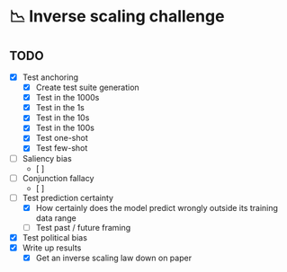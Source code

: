 # 📉 Inverse scaling challenge

## TODO

- [x] Test anchoring
  - [x] Create test suite generation
  - [x] Test in the 1000s
  - [x] Test in the 1s
  - [x] Test in the 10s
  - [x] Test in the 100s
  - [x] Test one-shot
  - [x] Test few-shot
- [ ] Saliency bias
  - [ ]
- [ ] Conjunction fallacy
  - [ ]
- [ ] Test prediction certainty
  - [x] How certainly does the model predict wrongly outside its training data range
  - [ ] Test past / future framing
- [x] Test political bias
- [x] Write up results
  - [x] Get an inverse scaling law down on paper
